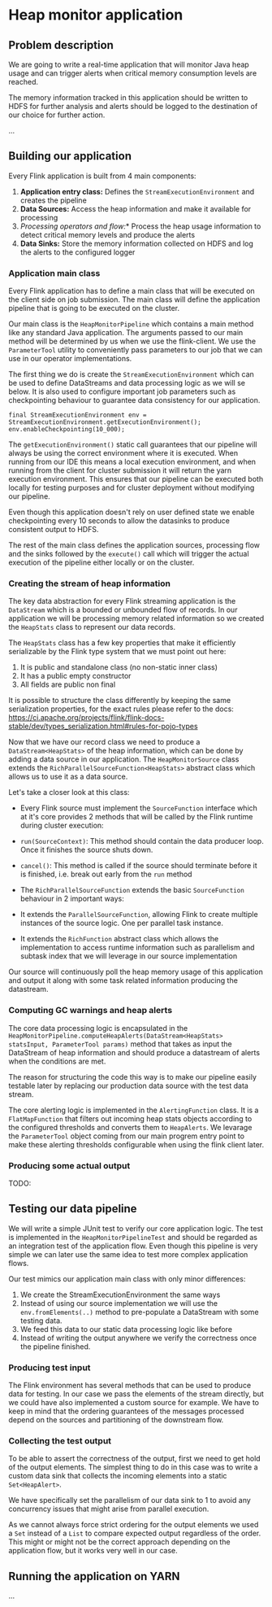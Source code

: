 # Heap monitor application

## Problem description

We are going to write a real-time application that will monitor Java heap usage and can trigger alerts when critical memory consumption levels are reached.

The memory information tracked in this application should be written to HDFS for further analysis and alerts should be logged to the destination of our choice for further action.

...

## Building our application

Every Flink application is built from 4 main components:

1. **Application entry class:** Defines the `StreamExecutionEnvironment` and creates the pipeline
2. **Data Sources:** Access the heap information and make it available for processing
3. **Processing operators and flow*:** Process the heap usage information to detect critical memory levels and produce the alerts
4. **Data Sinks:** Store the memory information collected on HDFS and log the alerts to the configured logger

### Application main class

Every Flink application has to define a main class that will be executed on the client side on job submission. The main class will define the application pipeline that is going to be executed on the cluster.

Our main class is the `HeapMonitorPipeline` which contains a main method like any standard Java application. The arguments passed to our main method will be determined by us when we use the flink-client. We use the  `ParameterTool` utility to conveniently pass parameters to our job that we can use in our operator implementations.

The first thing we do is create the `StreamExecutionEnvironment` which can be used to define DataStreams and data processing logic as we will se below. It is also used to configure important job parameters such as checkpointing behaviour to guarantee data consistency for our application.


```
final StreamExecutionEnvironment env = StreamExecutionEnvironment.getExecutionEnvironment();
env.enableCheckpointing(10_000);
```

The `getExecutionEnvironment()` static call guarantees that our pipeline will always be using the correct environment where it is executed. When running from our IDE this means a local execution environment, and when running from the client for cluster submission it will return the yarn execution environment. This ensures that our pipeline can be executed both locally for testing purposes and for cluster deployment without modifying our pipeline.

Even though this application doesn't rely on user defined state we enable checkpointing every 10 seconds to allow the datasinks to produce consistent output to HDFS.

The rest of the main class defines the application sources, processing flow and the sinks followed by the `execute()` call which will trigger the actual execution of the pipeline either locally or on the cluster.

### Creating the stream of heap information

The key data abstraction for every Flink streaming application is the `DataStream` which is a bounded or unbounded flow of records. In our application we will be processing memory related information so we created the `HeapStats` class to represent our data records.

The `HeapStats` class has a few key properties that make it efficiently serializable by the Flink type system that we must point out here:

1. It is public and standalone class (no non-static inner class)
2. It has a public empty constructor
3. All fields are public non final

It is possible to structure the class differently by keeping the same serialization properties, for the exact rules please refer to the docs: https://ci.apache.org/projects/flink/flink-docs-stable/dev/types_serialization.html#rules-for-pojo-types

Now that we have our record class we need to produce a `DataStream<HeapStats>` of the heap information, which can be done by adding a data source in our application. The `HeapMonitorSource` class extends the `RichParallelSourceFunction<HeapStats>` abstract class which allows us to use it as a data source.

Let's take a closer look at this class:

- Every Flink source must implement the `SourceFunction` interface which at it's core provides 2 methods that will be called by the Flink runtime during cluster execution:
 - `run(SourceContext)`: This method should contain the data producer loop. Once it finishes the source shuts down.
 - `cancel()`: This method is called if the source should terminate before it is finished, i.e. break out early from the `run` method

- The `RichParallelSourceFunction` extends the basic `SourceFunction` behaviour in 2 important ways:
 - It extends the `ParallelSourceFunction`, allowing Flink to create multiple instances of the source logic. One per parallel task instance.
 - It extends the `RichFunction` abstract class which allows the implementation to access runtime information such as parallelism and subtask index that we will leverage in our source implementation

Our source will continuously poll the heap memory usage of this application and output it along with some task related information producing the datastream.

### Computing GC warnings and heap alerts

The core data processing logic is encapsulated in the `HeapMonitorPipeline.computeHeapAlerts(DataStream<HeapStats> statsInput, ParameterTool params)` method that takes as input the DataStream of heap information and should produce a datastream of alerts when the conditions are met.

The reason for structuring the code this way is to make our pipeline easily testable later by replacing our production data source with the test data stream.

The core alerting logic is implemented in the `AlertingFunction` class. It is a `FlatMapFunction` that filters out incoming heap stats objects according to the configured thresholds and converts them to `HeapAlerts`. We levarage the `ParameterTool` object coming from our main progrem entry point to make these alerting thresholds configurable when using the flink client later.

### Producing some actual output

TODO:

## Testing our data pipeline

We will write a simple JUnit test to verify our core application logic. The test is implemented in the `HeapMonitorPipelineTest` and should be regarded as an integration test of the application flow. Even though this pipeline is very simple we can later use the same idea to test more complex application flows.

Our test mimics our application main class with only minor differences:
1. We create the StreamExecutionEnvironment the same ways
2. Instead of using our source implementation we will use the `env.fromElements(..)` method to pre-populate a DataStream with some testing data.
3. We feed this data to our static data processing logic like before
4. Instead of writing the output anywhere we verify the correctness once the pipeline finished.

### Producing test input

The Flink environment has several methods that can be used to produce data for testing. In our case we pass the elements of the stream directly, but we could have also implemented a custom source for example. We have to keep in mind that the ordering guarantees of the messages processed depend on the sources and partitioning of the downstream flow.

### Collecting the test output

To be able to assert the correctness of the output, first we need to get hold of the output elements. The simplest thing to do in this case was to write a custom data sink that collects the incoming elements into a static `Set<HeapAlert>`.

We have specifically set the parallelism of our data sink to 1 to avoid any concurrency issues that might arise from parallel execution.

As we cannot always force strict ordering for the output elements we used a `Set` instead of a `List` to compare expected output regardless of the order. This might or might not be the correct approach depending on the application flow, but it works very well in our case.


## Running the application on YARN

...
